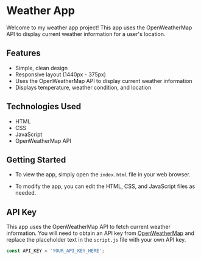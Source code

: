 # Weather App

Welcome to my weather app project! This app uses the OpenWeatherMap API to display current weather information for a user's location. 

## Features

- Simple, clean design
- Responsive layout (1440px - 375px)
- Uses the OpenWeatherMap API to display current weather information
- Displays temperature, weather condition, and location

## Technologies Used

- HTML
- CSS
- JavaScript
- OpenWeatherMap API

## Getting Started

- To view the app, simply open the `index.html` file in your web browser.

- To modify the app, you can edit the HTML, CSS, and JavaScript files as needed.

## API Key

This app uses the OpenWeatherMap API to fetch current weather information. You will need to obtain an API key from [OpenWeatherMap](https://openweathermap.org/) and replace the placeholder text in the `script.js` file with your own API key.

```javascript
const API_KEY = 'YOUR_API_KEY_HERE';

